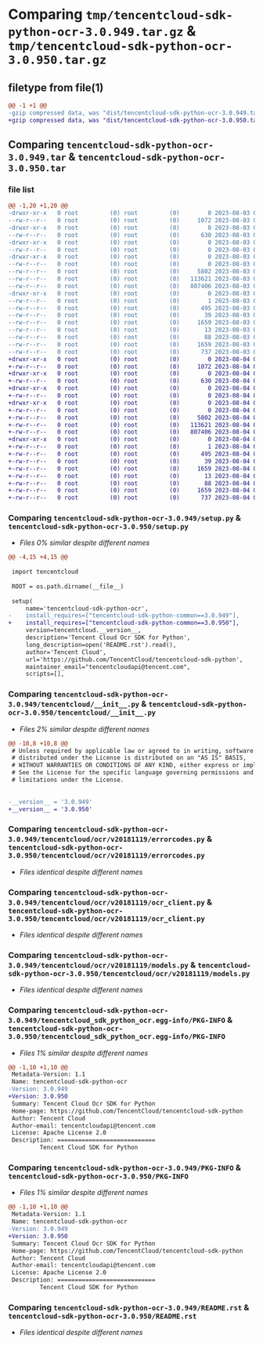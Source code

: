 # Comparing `tmp/tencentcloud-sdk-python-ocr-3.0.949.tar.gz` & `tmp/tencentcloud-sdk-python-ocr-3.0.950.tar.gz`

## filetype from file(1)

```diff
@@ -1 +1 @@
-gzip compressed data, was "dist/tencentcloud-sdk-python-ocr-3.0.949.tar", last modified: Thu Aug  3 00:30:41 2023, max compression
+gzip compressed data, was "dist/tencentcloud-sdk-python-ocr-3.0.950.tar", last modified: Fri Aug  4 00:31:49 2023, max compression
```

## Comparing `tencentcloud-sdk-python-ocr-3.0.949.tar` & `tencentcloud-sdk-python-ocr-3.0.950.tar`

### file list

```diff
@@ -1,20 +1,20 @@
-drwxr-xr-x   0 root         (0) root         (0)        0 2023-08-03 00:30:41.000000 tencentcloud-sdk-python-ocr-3.0.949/
--rw-r--r--   0 root         (0) root         (0)     1072 2023-08-03 00:30:41.000000 tencentcloud-sdk-python-ocr-3.0.949/setup.py
-drwxr-xr-x   0 root         (0) root         (0)        0 2023-08-03 00:30:41.000000 tencentcloud-sdk-python-ocr-3.0.949/tencentcloud/
--rw-r--r--   0 root         (0) root         (0)      630 2023-08-03 00:30:41.000000 tencentcloud-sdk-python-ocr-3.0.949/tencentcloud/__init__.py
-drwxr-xr-x   0 root         (0) root         (0)        0 2023-08-03 00:30:41.000000 tencentcloud-sdk-python-ocr-3.0.949/tencentcloud/ocr/
--rw-r--r--   0 root         (0) root         (0)        0 2023-08-03 00:30:41.000000 tencentcloud-sdk-python-ocr-3.0.949/tencentcloud/ocr/__init__.py
-drwxr-xr-x   0 root         (0) root         (0)        0 2023-08-03 00:30:41.000000 tencentcloud-sdk-python-ocr-3.0.949/tencentcloud/ocr/v20181119/
--rw-r--r--   0 root         (0) root         (0)        0 2023-08-03 00:30:41.000000 tencentcloud-sdk-python-ocr-3.0.949/tencentcloud/ocr/v20181119/__init__.py
--rw-r--r--   0 root         (0) root         (0)     5802 2023-08-03 00:30:41.000000 tencentcloud-sdk-python-ocr-3.0.949/tencentcloud/ocr/v20181119/errorcodes.py
--rw-r--r--   0 root         (0) root         (0)   113621 2023-08-03 00:30:41.000000 tencentcloud-sdk-python-ocr-3.0.949/tencentcloud/ocr/v20181119/ocr_client.py
--rw-r--r--   0 root         (0) root         (0)   807406 2023-08-03 00:30:41.000000 tencentcloud-sdk-python-ocr-3.0.949/tencentcloud/ocr/v20181119/models.py
-drwxr-xr-x   0 root         (0) root         (0)        0 2023-08-03 00:30:41.000000 tencentcloud-sdk-python-ocr-3.0.949/tencentcloud_sdk_python_ocr.egg-info/
--rw-r--r--   0 root         (0) root         (0)        1 2023-08-03 00:30:41.000000 tencentcloud-sdk-python-ocr-3.0.949/tencentcloud_sdk_python_ocr.egg-info/dependency_links.txt
--rw-r--r--   0 root         (0) root         (0)      495 2023-08-03 00:30:41.000000 tencentcloud-sdk-python-ocr-3.0.949/tencentcloud_sdk_python_ocr.egg-info/SOURCES.txt
--rw-r--r--   0 root         (0) root         (0)       39 2023-08-03 00:30:41.000000 tencentcloud-sdk-python-ocr-3.0.949/tencentcloud_sdk_python_ocr.egg-info/requires.txt
--rw-r--r--   0 root         (0) root         (0)     1659 2023-08-03 00:30:41.000000 tencentcloud-sdk-python-ocr-3.0.949/tencentcloud_sdk_python_ocr.egg-info/PKG-INFO
--rw-r--r--   0 root         (0) root         (0)       13 2023-08-03 00:30:41.000000 tencentcloud-sdk-python-ocr-3.0.949/tencentcloud_sdk_python_ocr.egg-info/top_level.txt
--rw-r--r--   0 root         (0) root         (0)       88 2023-08-03 00:30:41.000000 tencentcloud-sdk-python-ocr-3.0.949/setup.cfg
--rw-r--r--   0 root         (0) root         (0)     1659 2023-08-03 00:30:41.000000 tencentcloud-sdk-python-ocr-3.0.949/PKG-INFO
--rw-r--r--   0 root         (0) root         (0)      737 2023-08-03 00:30:41.000000 tencentcloud-sdk-python-ocr-3.0.949/README.rst
+drwxr-xr-x   0 root         (0) root         (0)        0 2023-08-04 00:31:49.000000 tencentcloud-sdk-python-ocr-3.0.950/
+-rw-r--r--   0 root         (0) root         (0)     1072 2023-08-04 00:31:49.000000 tencentcloud-sdk-python-ocr-3.0.950/setup.py
+drwxr-xr-x   0 root         (0) root         (0)        0 2023-08-04 00:31:49.000000 tencentcloud-sdk-python-ocr-3.0.950/tencentcloud/
+-rw-r--r--   0 root         (0) root         (0)      630 2023-08-04 00:31:49.000000 tencentcloud-sdk-python-ocr-3.0.950/tencentcloud/__init__.py
+drwxr-xr-x   0 root         (0) root         (0)        0 2023-08-04 00:31:49.000000 tencentcloud-sdk-python-ocr-3.0.950/tencentcloud/ocr/
+-rw-r--r--   0 root         (0) root         (0)        0 2023-08-04 00:31:49.000000 tencentcloud-sdk-python-ocr-3.0.950/tencentcloud/ocr/__init__.py
+drwxr-xr-x   0 root         (0) root         (0)        0 2023-08-04 00:31:49.000000 tencentcloud-sdk-python-ocr-3.0.950/tencentcloud/ocr/v20181119/
+-rw-r--r--   0 root         (0) root         (0)        0 2023-08-04 00:31:49.000000 tencentcloud-sdk-python-ocr-3.0.950/tencentcloud/ocr/v20181119/__init__.py
+-rw-r--r--   0 root         (0) root         (0)     5802 2023-08-04 00:31:49.000000 tencentcloud-sdk-python-ocr-3.0.950/tencentcloud/ocr/v20181119/errorcodes.py
+-rw-r--r--   0 root         (0) root         (0)   113621 2023-08-04 00:31:49.000000 tencentcloud-sdk-python-ocr-3.0.950/tencentcloud/ocr/v20181119/ocr_client.py
+-rw-r--r--   0 root         (0) root         (0)   807406 2023-08-04 00:31:49.000000 tencentcloud-sdk-python-ocr-3.0.950/tencentcloud/ocr/v20181119/models.py
+drwxr-xr-x   0 root         (0) root         (0)        0 2023-08-04 00:31:49.000000 tencentcloud-sdk-python-ocr-3.0.950/tencentcloud_sdk_python_ocr.egg-info/
+-rw-r--r--   0 root         (0) root         (0)        1 2023-08-04 00:31:49.000000 tencentcloud-sdk-python-ocr-3.0.950/tencentcloud_sdk_python_ocr.egg-info/dependency_links.txt
+-rw-r--r--   0 root         (0) root         (0)      495 2023-08-04 00:31:49.000000 tencentcloud-sdk-python-ocr-3.0.950/tencentcloud_sdk_python_ocr.egg-info/SOURCES.txt
+-rw-r--r--   0 root         (0) root         (0)       39 2023-08-04 00:31:49.000000 tencentcloud-sdk-python-ocr-3.0.950/tencentcloud_sdk_python_ocr.egg-info/requires.txt
+-rw-r--r--   0 root         (0) root         (0)     1659 2023-08-04 00:31:49.000000 tencentcloud-sdk-python-ocr-3.0.950/tencentcloud_sdk_python_ocr.egg-info/PKG-INFO
+-rw-r--r--   0 root         (0) root         (0)       13 2023-08-04 00:31:49.000000 tencentcloud-sdk-python-ocr-3.0.950/tencentcloud_sdk_python_ocr.egg-info/top_level.txt
+-rw-r--r--   0 root         (0) root         (0)       88 2023-08-04 00:31:49.000000 tencentcloud-sdk-python-ocr-3.0.950/setup.cfg
+-rw-r--r--   0 root         (0) root         (0)     1659 2023-08-04 00:31:49.000000 tencentcloud-sdk-python-ocr-3.0.950/PKG-INFO
+-rw-r--r--   0 root         (0) root         (0)      737 2023-08-04 00:31:49.000000 tencentcloud-sdk-python-ocr-3.0.950/README.rst
```

### Comparing `tencentcloud-sdk-python-ocr-3.0.949/setup.py` & `tencentcloud-sdk-python-ocr-3.0.950/setup.py`

 * *Files 0% similar despite different names*

```diff
@@ -4,15 +4,15 @@
 
 import tencentcloud
 
 ROOT = os.path.dirname(__file__)
 
 setup(
     name='tencentcloud-sdk-python-ocr',
-    install_requires=["tencentcloud-sdk-python-common==3.0.949"],
+    install_requires=["tencentcloud-sdk-python-common==3.0.950"],
     version=tencentcloud.__version__,
     description='Tencent Cloud Ocr SDK for Python',
     long_description=open('README.rst').read(),
     author='Tencent Cloud',
     url='https://github.com/TencentCloud/tencentcloud-sdk-python',
     maintainer_email="tencentcloudapi@tencent.com",
     scripts=[],
```

### Comparing `tencentcloud-sdk-python-ocr-3.0.949/tencentcloud/__init__.py` & `tencentcloud-sdk-python-ocr-3.0.950/tencentcloud/__init__.py`

 * *Files 2% similar despite different names*

```diff
@@ -10,8 +10,8 @@
 # Unless required by applicable law or agreed to in writing, software
 # distributed under the License is distributed on an "AS IS" BASIS,
 # WITHOUT WARRANTIES OR CONDITIONS OF ANY KIND, either express or implied.
 # See the License for the specific language governing permissions and
 # limitations under the License.
 
 
-__version__ = '3.0.949'
+__version__ = '3.0.950'
```

### Comparing `tencentcloud-sdk-python-ocr-3.0.949/tencentcloud/ocr/v20181119/errorcodes.py` & `tencentcloud-sdk-python-ocr-3.0.950/tencentcloud/ocr/v20181119/errorcodes.py`

 * *Files identical despite different names*

### Comparing `tencentcloud-sdk-python-ocr-3.0.949/tencentcloud/ocr/v20181119/ocr_client.py` & `tencentcloud-sdk-python-ocr-3.0.950/tencentcloud/ocr/v20181119/ocr_client.py`

 * *Files identical despite different names*

### Comparing `tencentcloud-sdk-python-ocr-3.0.949/tencentcloud/ocr/v20181119/models.py` & `tencentcloud-sdk-python-ocr-3.0.950/tencentcloud/ocr/v20181119/models.py`

 * *Files identical despite different names*

### Comparing `tencentcloud-sdk-python-ocr-3.0.949/tencentcloud_sdk_python_ocr.egg-info/PKG-INFO` & `tencentcloud-sdk-python-ocr-3.0.950/tencentcloud_sdk_python_ocr.egg-info/PKG-INFO`

 * *Files 1% similar despite different names*

```diff
@@ -1,10 +1,10 @@
 Metadata-Version: 1.1
 Name: tencentcloud-sdk-python-ocr
-Version: 3.0.949
+Version: 3.0.950
 Summary: Tencent Cloud Ocr SDK for Python
 Home-page: https://github.com/TencentCloud/tencentcloud-sdk-python
 Author: Tencent Cloud
 Author-email: tencentcloudapi@tencent.com
 License: Apache License 2.0
 Description: ============================
         Tencent Cloud SDK for Python
```

### Comparing `tencentcloud-sdk-python-ocr-3.0.949/PKG-INFO` & `tencentcloud-sdk-python-ocr-3.0.950/PKG-INFO`

 * *Files 1% similar despite different names*

```diff
@@ -1,10 +1,10 @@
 Metadata-Version: 1.1
 Name: tencentcloud-sdk-python-ocr
-Version: 3.0.949
+Version: 3.0.950
 Summary: Tencent Cloud Ocr SDK for Python
 Home-page: https://github.com/TencentCloud/tencentcloud-sdk-python
 Author: Tencent Cloud
 Author-email: tencentcloudapi@tencent.com
 License: Apache License 2.0
 Description: ============================
         Tencent Cloud SDK for Python
```

### Comparing `tencentcloud-sdk-python-ocr-3.0.949/README.rst` & `tencentcloud-sdk-python-ocr-3.0.950/README.rst`

 * *Files identical despite different names*

